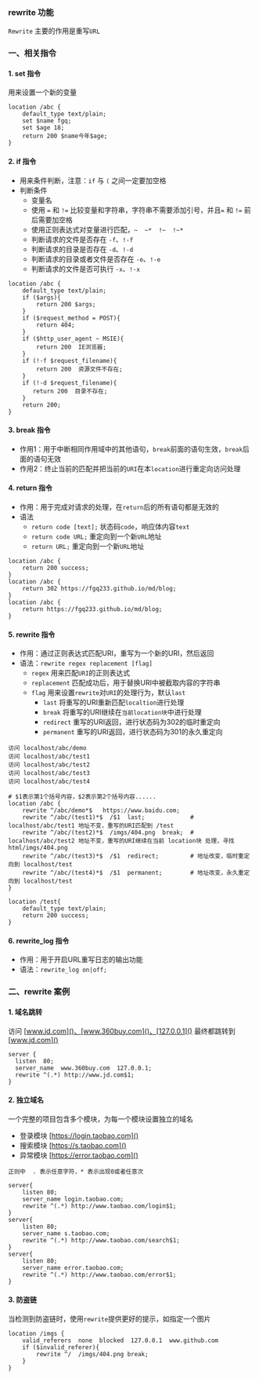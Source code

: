 ### rewrite 功能
`Rewrite` 主要的作用是重写`URL`

### 一、相关指令
#### 1. set 指令
用来设置一个新的变量
  
```
location /abc {
    default_type text/plain;
    set $name fgq;
    set $age 18;
    return 200 $name今年$age;
}
```

#### 2. if 指令
* 用来条件判断，注意：`if` 与 `(` 之间一定要加空格
* 判断条件 
  * 变量名
  * 使用 `=` 和 `!=` 比较变量和字符串，字符串不需要添加引号，并且`=` 和 `!=` 前后需要加空格
  * 使用正则表达式对变量进行匹配，`~  ~*  !~  !~*`
  * 判断请求的文件是否存在 `-f`、`!-f`
  * 判断请求的目录是否存在 `-d`、`!-d`
  * 判断请求的目录或者文件是否存在 `-e`、`!-e`
  * 判断请求的文件是否可执行 `-x`、`!-x`


```
location /abc {
    default_type text/plain;
    if ($args){
        return 200 $args;
    }	
    if ($request_method = POST){
        return 404;
    }
    if ($http_user_agent ~ MSIE){
        return 200  IE浏览器;
    }
    if (!-f $request_filename){
        return 200  资源文件不存在;
    }
    if (!-d $request_filename){
       return 200  目录不存在;
    }
    return 200;
}
```


#### 3. break 指令
* 作用1：用于中断相同作用域中的其他语句，`break`前面的语句生效，`break`后面的语句无效
* 作用2：终止当前的匹配并把当前的`URI`在本`location`进行重定向访问处理


#### 4. return 指令
* 作用：用于完成对请求的处理，在`return`后的所有语句都是无效的
* 语法
  * `return code [text];` 状态码`code`，响应体内容`text`
  * `return code URL;`    重定向到一个新`URL`地址
  * `return URL;`         重定向到一个新`URL`地址


```
location /abc {
    return 200 success;
}
location /abc {
    return 302 https://fgq233.github.io/md/blog;
}
location /abc {
    return https://fgq233.github.io/md/blog;
}
```



#### 5. rewrite 指令
* 作用：通过正则表达式匹配URI，重写为一个新的URI，然后返回
* 语法：`rewrite regex replacement [flag]`
  * `regex` 用来匹配`URI`的正则表达式
  * `replacement`  匹配成功后，用于替换URI中被截取内容的字符串
  * `flag` 用来设置`rewrite`对`URI`的处理行为，默认`last`
    * `last`       将重写的URI重新匹配`localtion`进行处理
    * `break`      将重写的URI继续在`当前location块`中进行处理    
    * `redirect`   重写的URI返回，进行状态码为302的临时重定向  
    * `permanent`  重写的URI返回，进行状态码为301的永久重定向   

```
访问 localhost/abc/demo
访问 localhost/abc/test1
访问 localhost/abc/test2
访问 localhost/abc/test3
访问 localhost/abc/test4

# $1表示第1个括号内容，$2表示第2个括号内容......
location /abc {
    rewrite ^/abc/demo*$   https://www.baidu.com; 
    rewrite ^/abc/(test1)*$  /$1  last;             # localhost/abc/test1 地址不变，重写的URI匹配到 /test  
    rewrite ^/abc/(test2)*$  /imgs/404.png  break;  # localhost/abc/test2 地址不变，重写的URI继续在当前 location块 处理，寻找 html/imgs/404.png
    rewrite ^/abc/(test3)*$  /$1  redirect;         # 地址改变，临时重定向到 localhost/test
    rewrite ^/abc/(test4)*$  /$1  permanent;        # 地址改变，永久重定向到 localhost/test
}

location /test{
    default_type text/plain;
    return 200 success;
}
```


#### 6. rewrite_log 指令
* 作用：用于开启URL重写日志的输出功能
* 语法：`rewrite_log on|off;`



### 二、rewrite 案例
#### 1. 域名跳转
访问 [www.jd.com]()、[www.360buy.com]()、[127.0.0.1]() 最终都跳转到 [www.jd.com]()

```
server {
  listen  80;
  server_name  www.360buy.com  127.0.0.1;
  rewrite ^(.*) http://www.jd.com$1;
}
```


#### 2. 独立域名
一个完整的项目包含多个模块，为每一个模块设置独立的域名
* 登录模块 [https://login.taobao.com]() 
* 搜索模块 [https://s.taobao.com]()     
* 异常模块 [https://error.taobao.com]() 

```
正则中  . 表示任意字符，* 表示出现0或者任意次

server{
    listen 80;
    server_name login.taobao.com;
    rewrite ^(.*) http://www.taobao.com/login$1;
}
server{
    listen 80;
    server_name s.taobao.com;
    rewrite ^(.*) http://www.taobao.com/search$1;
}
server{
    listen 80;
    server_name error.taobao.com;
    rewrite ^(.*) http://www.taobao.com/error$1;
}
```


#### 3. 防盗链
当检测到防盗链时，使用`rewrite`提供更好的提示，如指定一个图片

```
location /imgs {  
    valid_referers  none  blocked  127.0.0.1  www.github.com
    if ($invalid_referer){
        rewrite ^/  /imgs/404.png break;
    }
}
```
 